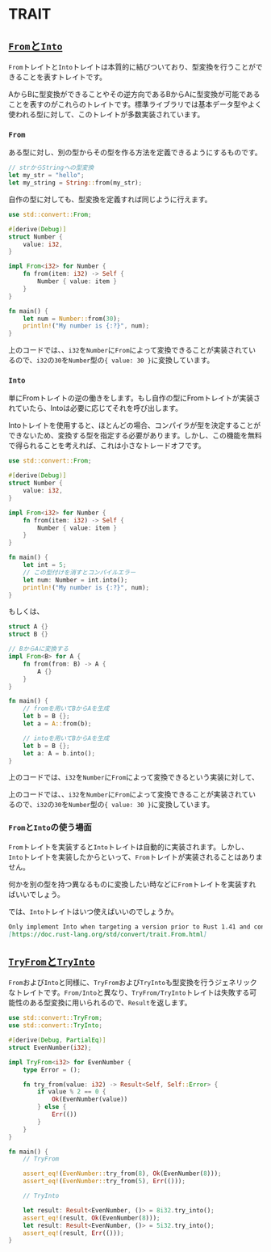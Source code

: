 # TRAIT

## [`From`と`Into`](https://doc.rust-jp.rs/rust-by-example-ja/conversion/from_into.html)

`From`トレイトと`Into`トレイトは本質的に結びついており、型変換を行うことができることを表すトレイトです。

AからBに型変換ができることやその逆方向であるBからAに型変換が可能であることを表すのがこれらのトレイトです。標準ライブラリでは基本データ型やよく使われる型に対して、このトレイトが多数実装されています。


### `From`
ある型に対し、別の型からその型を作る方法を定義できるようにするものです。
```rs
// strからStringへの型変換
let my_str = "hello";
let my_string = String::from(my_str);
```

自作の型に対しても、型変換を定義すれば同じように行えます。
```rs
use std::convert::From;

#[derive(Debug)]
struct Number {
    value: i32,
}

impl From<i32> for Number {
    fn from(item: i32) -> Self {
        Number { value: item }
    }
}

fn main() {
    let num = Number::from(30);
    println!("My number is {:?}", num);
}
```

上のコードでは、、`i32`を`Number`に`From`によって変換できることが実装されているので、`i32`の`30`を`Number`型の`{ value: 30 }`に変換しています。


### `Into`
単にFromトレイトの逆の働きをします。もし自作の型にFromトレイトが実装されていたら、Intoは必要に応じてそれを呼び出します。

Intoトレイトを使用すると、ほとんどの場合、コンパイラが型を決定することができないため、変換する型を指定する必要があります。しかし、この機能を無料で得られることを考えれば、これは小さなトレードオフです。


```rs
use std::convert::From;

#[derive(Debug)]
struct Number {
    value: i32,
}

impl From<i32> for Number {
    fn from(item: i32) -> Self {
        Number { value: item }
    }
}

fn main() {
    let int = 5;
    // この型付けを消すとコンパイルエラー
    let num: Number = int.into();
    println!("My number is {:?}", num); 
}
```

もしくは、
```rs
struct A {}
struct B {}

// BからAに変換する
impl From<B> for A {
    fn from(from: B) -> A {
        A {}
    }
}

fn main() {
    // fromを用いてBからAを生成
    let b = B {};
    let a = A::from(b);

    // intoを用いてBからAを生成
    let b = B {};
    let a: A = b.into();
}
```

上のコードでは、`i32`を`Number`に`From`によって変換できるという実装に対して、

上のコードでは、、`i32`を`Number`に`From`によって変換できることが実装されているので、`i32`の`30`を`Number`型の`{ value: 30 }`に変換しています。


### `From`と`Into`の使う場面
`From`トレイトを実装すると`Into`トレイトは自動的に実装されます。しかし、`Into`トレイトを実装したからといって、`From`トレイトが実装されることはありません。

何かを別の型を持つ異なるものに変換したい時などに`From`トレイトを実装すればいいでしょう。

では、`Into`トレイトはいつ使えばいいのでしょうか。

```md
Only implement Into when targeting a version prior to Rust 1.41 and converting to a type outside the current crate. From was not able to do these types of conversions in earlier versions because of Rust’s orphaning rules. See Into for more details.
[https://doc.rust-lang.org/std/convert/trait.From.html]
```



## [`TryFrom`と`TryInto`](https://doc.rust-jp.rs/rust-by-example-ja/conversion/try_from_try_into.html)

`From`および`Into`と同様に、`TryFrom`および`TryInto`も型変換を行うジェネリックなトレイトです。`From/Into`と異なり、`TryFrom/TryInto`トレイトは失敗する可能性のある型変換に用いられるので、`Result`を返します。


```rs
use std::convert::TryFrom;
use std::convert::TryInto;

#[derive(Debug, PartialEq)]
struct EvenNumber(i32);

impl TryFrom<i32> for EvenNumber {
    type Error = ();

    fn try_from(value: i32) -> Result<Self, Self::Error> {
        if value % 2 == 0 {
            Ok(EvenNumber(value))
        } else {
            Err(())
        }
    }
}

fn main() {
    // TryFrom

    assert_eq!(EvenNumber::try_from(8), Ok(EvenNumber(8)));
    assert_eq!(EvenNumber::try_from(5), Err(()));

    // TryInto

    let result: Result<EvenNumber, ()> = 8i32.try_into();
    assert_eq!(result, Ok(EvenNumber(8)));
    let result: Result<EvenNumber, ()> = 5i32.try_into();
    assert_eq!(result, Err(()));
}
```
